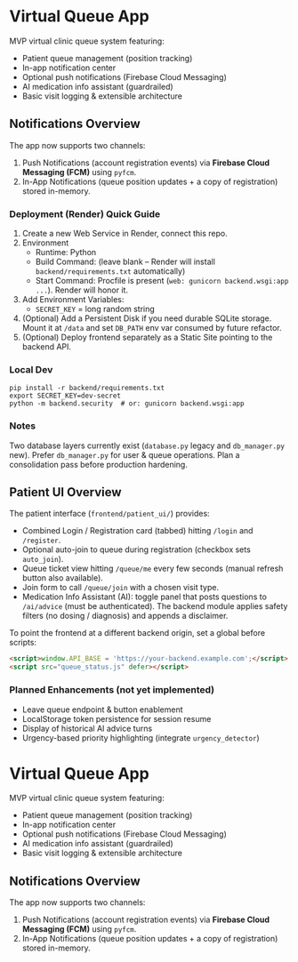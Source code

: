 # Virtual Queue App

MVP virtual clinic queue system featuring:
* Patient queue management (position tracking)
* In-app notification center
* Optional push notifications (Firebase Cloud Messaging)
* AI medication info assistant (guardrailed)
* Basic visit logging & extensible architecture

## Notifications Overview

The app now supports two channels:

1. Push Notifications (account registration events) via **Firebase Cloud Messaging (FCM)** using `pyfcm`.
2. In-App Notifications (queue position updates + a copy of registration) stored in-memory.

### Deployment (Render) Quick Guide

1. Create a new Web Service in Render, connect this repo.
2. Environment
	- Runtime: Python
	- Build Command: (leave blank – Render will install `backend/requirements.txt` automatically)
	- Start Command: Procfile is present (`web: gunicorn backend.wsgi:app ...`). Render will honor it.
3. Add Environment Variables:
	- `SECRET_KEY` = long random string
4. (Optional) Add a Persistent Disk if you need durable SQLite storage. Mount it at `/data` and set `DB_PATH` env var consumed by future refactor.
5. (Optional) Deploy frontend separately as a Static Site pointing to the backend API.

### Local Dev
```
pip install -r backend/requirements.txt
export SECRET_KEY=dev-secret
python -m backend.security  # or: gunicorn backend.wsgi:app
```

### Notes
Two database layers currently exist (`database.py` legacy and `db_manager.py` new). Prefer `db_manager.py` for user & queue operations. Plan a consolidation pass before production hardening.

## Patient UI Overview

The patient interface (`frontend/patient_ui/`) provides:

* Combined Login / Registration card (tabbed) hitting `/login` and `/register`.
* Optional auto-join to queue during registration (checkbox sets `auto_join`).
* Queue ticket view hitting `/queue/me` every few seconds (manual refresh button also available).
* Join form to call `/queue/join` with a chosen visit type.
* Medication Info Assistant (AI): toggle panel that posts questions to `/ai/advice` (must be authenticated). The backend module applies safety filters (no dosing / diagnosis) and appends a disclaimer.

To point the frontend at a different backend origin, set a global before scripts:
```html
<script>window.API_BASE = 'https://your-backend.example.com';</script>
<script src="queue_status.js" defer></script>
```

### Planned Enhancements (not yet implemented)
* Leave queue endpoint & button enablement
* LocalStorage token persistence for session resume
* Display of historical AI advice turns
* Urgency-based priority highlighting (integrate `urgency_detector`)


# Virtual Queue App

MVP virtual clinic queue system featuring:
* Patient queue management (position tracking)
* In-app notification center
* Optional push notifications (Firebase Cloud Messaging)
* AI medication info assistant (guardrailed)
* Basic visit logging & extensible architecture

## Notifications Overview

The app now supports two channels:

1. Push Notifications (account registration events) via **Firebase Cloud Messaging (FCM)** using `pyfcm`.
2. In-App Notifications (queue position updates + a copy of registration) stored in-memory.
